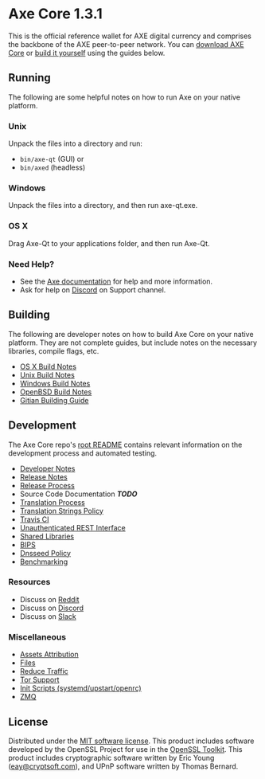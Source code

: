 Axe Core 1.3.1
=====================

This is the official reference wallet for AXE digital currency and comprises the backbone of the AXE peer-to-peer network. You can [download AXE Core](https://axerunners.com/) or [build it yourself](#building) using the guides below.

Running
---------------------
The following are some helpful notes on how to run Axe on your native platform.

### Unix

Unpack the files into a directory and run:

- `bin/axe-qt` (GUI) or
- `bin/axed` (headless)

### Windows

Unpack the files into a directory, and then run axe-qt.exe.

### OS X

Drag Axe-Qt to your applications folder, and then run Axe-Qt.

### Need Help?

* See the [Axe documentation](https://github.com/AXErunners/axe/wiki)
for help and more information.
* Ask for help on [Discord](https://discordapp.com/invite/RKE5PD9) on Support channel.

Building
---------------------
The following are developer notes on how to build Axe Core on your native platform. They are not complete guides, but include notes on the necessary libraries, compile flags, etc.

- [OS X Build Notes](build-osx.md)
- [Unix Build Notes](build-unix.md)
- [Windows Build Notes](build-windows.md)
- [OpenBSD Build Notes](build-openbsd.md)
- [Gitian Building Guide](gitian-building.md)

Development
---------------------
The Axe Core repo's [root README](/README.md) contains relevant information on the development process and automated testing.

- [Developer Notes](developer-notes.md)
- [Release Notes](release-notes.md)
- [Release Process](release-process.md)
- Source Code Documentation ***TODO***
- [Translation Process](translation_process.md)
- [Translation Strings Policy](translation_strings_policy.md)
- [Travis CI](travis-ci.md)
- [Unauthenticated REST Interface](REST-interface.md)
- [Shared Libraries](shared-libraries.md)
- [BIPS](bips.md)
- [Dnsseed Policy](dnsseed-policy.md)
- [Benchmarking](benchmarking.md)

### Resources
* Discuss on [Reddit](https://www.reddit.com/r/AXErunners/)
* Discuss on [Discord](https://discordapp.com/invite/BqhteaU)
* Discuss on [Slack](https://axe-slack.herokuapp.com/)

### Miscellaneous
- [Assets Attribution](assets-attribution.md)
- [Files](files.md)
- [Reduce Traffic](reduce-traffic.md)
- [Tor Support](tor.md)
- [Init Scripts (systemd/upstart/openrc)](init.md)
- [ZMQ](zmq.md)

License
---------------------
Distributed under the [MIT software license](/COPYING).
This product includes software developed by the OpenSSL Project for use in the [OpenSSL Toolkit](https://www.openssl.org/). This product includes
cryptographic software written by Eric Young ([eay@cryptsoft.com](mailto:eay@cryptsoft.com)), and UPnP software written by Thomas Bernard.
